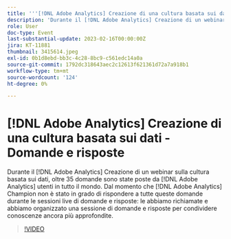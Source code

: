 ```yaml
---
title: '''[!DNL Adobe Analytics] Creazione di una cultura basata sui dati - Domande e risposte'
description: 'Durante il [!DNL Adobe Analytics] Creazione di un webinar sulla cultura basata sui dati, oltre 35 domande sono state poste da [!DNL Adobe Analytics] utenti in tutto il mondo. Dal momento che [!DNL Adobe Analytics] Champion non è stato in grado di rispondere a tutte queste domande durante le sessioni live di domande e risposte: le abbiamo richiamate e abbiamo organizzato una sessione di domande e risposte per condividere conoscenze ancora più approfondite.'
role: User
doc-type: Event
last-substantial-update: 2023-02-16T00:00:00Z
jira: KT-11881
thumbnail: 3415614.jpeg
exl-id: 0b1d8ebd-bb3c-4c28-8bc9-c561edc14a0a
source-git-commit: 1792dc318643aec2c12613f621361d72a7a918b1
workflow-type: tm+mt
source-wordcount: '124'
ht-degree: 0%

---
```


# [!DNL Adobe Analytics] Creazione di una cultura basata sui dati - Domande e risposte

Durante il [!DNL Adobe Analytics] Creazione di un webinar sulla cultura basata sui dati, oltre 35 domande sono state poste da [!DNL Adobe Analytics] utenti in tutto il mondo. Dal momento che [!DNL Adobe Analytics] Champion non è stato in grado di rispondere a tutte queste domande durante le sessioni live di domande e risposte: le abbiamo richiamate e abbiamo organizzato una sessione di domande e risposte per condividere conoscenze ancora più approfondite.

>[!VIDEO](https://video.tv.adobe.com/v/3415614/?quality=12&learn=on)
